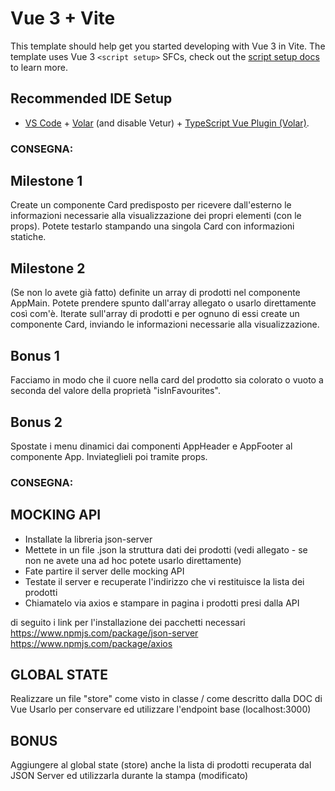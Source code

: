 # Vue 3 + Vite

This template should help get you started developing with Vue 3 in Vite. The template uses Vue 3 `<script setup>` SFCs, check out the [script setup docs](https://v3.vuejs.org/api/sfc-script-setup.html#sfc-script-setup) to learn more.

## Recommended IDE Setup

- [VS Code](https://code.visualstudio.com/) + [Volar](https://marketplace.visualstudio.com/items?itemName=Vue.volar) (and disable Vetur) + [TypeScript Vue Plugin (Volar)](https://marketplace.visualstudio.com/items?itemName=Vue.vscode-typescript-vue-plugin).

### CONSEGNA:

## Milestone 1

Create un componente Card predisposto per ricevere dall'esterno le informazioni necessarie alla visualizzazione dei propri elementi (con le props).
Potete testarlo stampando una singola Card con informazioni statiche.

## Milestone 2

(Se non lo avete già fatto) definite un array di prodotti nel componente AppMain. Potete prendere spunto dall'array allegato o usarlo direttamente così com'è. Iterate sull'array di prodotti e per ognuno di essi create un componente Card, inviando le informazioni necessarie alla visualizzazione.

## Bonus 1

Facciamo in modo che il cuore nella card del prodotto sia colorato o vuoto a seconda del valore della proprietà "isInFavourites".

## Bonus 2

Spostate i menu dinamici dai componenti AppHeader e AppFooter al componente App. Inviateglieli poi tramite props.

### CONSEGNA:

## MOCKING API

- Installate la libreria json-server
- Mettete in un file .json la struttura dati dei prodotti (vedi allegato - se non ne avete una ad hoc potete usarlo direttamente)
- Fate partire il server delle mocking API
- Testate il server e recuperate l'indirizzo che vi restituisce la lista dei prodotti
- Chiamatelo via axios e stampare in pagina i prodotti presi dalla API

di seguito i link per l'installazione dei pacchetti necessari
https://www.npmjs.com/package/json-server
https://www.npmjs.com/package/axios

## GLOBAL STATE

Realizzare un file "store" come visto in classe / come descritto dalla DOC di Vue
Usarlo per conservare ed utilizzare l'endpoint base (localhost:3000)

## BONUS

Aggiungere al global state (store) anche la lista di prodotti recuperata dal JSON Server ed utilizzarla durante la stampa (modificato)
